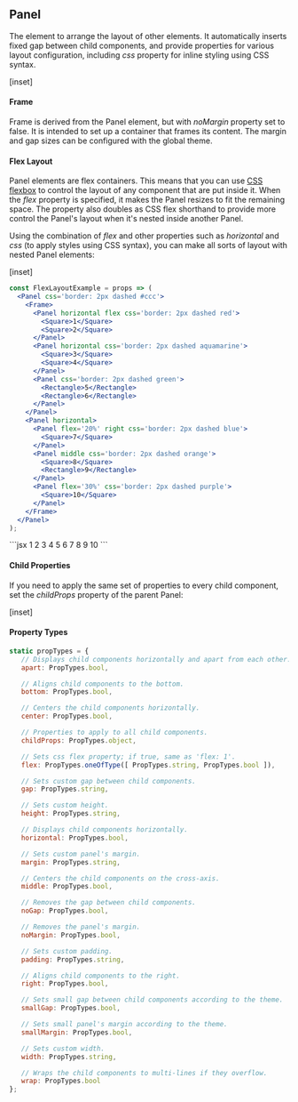 ﻿## Panel

The element to arrange the layout of other elements. It automatically inserts fixed gap between child components, and provide properties for various layout configuration, including _css_ property for inline styling using CSS syntax.

[inset]

#### Frame

Frame is derived from the Panel element, but with _noMargin_ property set to false. It is intended to set up a container that frames its content.
The margin and gap sizes can be configured with the global theme.

#### Flex Layout

Panel elements are flex containers. This means that you can use [CSS flexbox](https://css-tricks.com/snippets/css/a-guide-to-flexbox/) to control the layout of any component that are put inside it. When the _flex_ property is specified, it makes the Panel resizes to fit the remaining space. The property also doubles as CSS flex shorthand to provide more control the Panel's layout when it's nested inside another Panel.

Using the combination of _flex_ and other properties such as _horizontal_ and _css_ (to apply styles using CSS syntax), you can make all sorts of layout with nested Panel elements:

[inset]
<br/>

<if react>

```jsx
const FlexLayoutExample = props => (
  <Panel css='border: 2px dashed #ccc'>
    <Frame>
      <Panel horizontal flex css='border: 2px dashed red'>
        <Square>1</Square>
        <Square>2</Square>
      </Panel>
      <Panel horizontal css='border: 2px dashed aquamarine'>
        <Square>3</Square>
        <Square>4</Square>
      </Panel>
      <Panel css='border: 2px dashed green'>
        <Rectangle>5</Rectangle>
        <Rectangle>6</Rectangle>
      </Panel>
    </Panel>
    <Panel horizontal>
      <Panel flex='20%' right css='border: 2px dashed blue'>
        <Square>7</Square>
      </Panel>
      <Panel middle css='border: 2px dashed orange'>
        <Square>8</Square>
        <Rectangle>9</Rectangle>
      </Panel>
      <Panel flex='30%' css='border: 2px dashed purple'>
        <Square>10</Square>
      </Panel>
    </Frame>
  </Panel>
);
```

</if>
<if webcomponent>
```jsx
<d-panel css="border: 2px dashed #ccc">
  <d-frame>
    <d-panel horizontal>
      <d-panel horizontal flex="1" css="border: 2px dashed red">
        <Square>1</Square>
        <Square>2</Square>
      </d-panel>
      <d-panel horizontal css="border: 2px dashed aquamarine">
        <Square>3</Square>
        <Square>4</Square>
      </d-panel>
      <d-panel css="border: 2px dashed green">
        <Rectangle>5</Rectangle>
        <Rectangle>6</Rectangle>
      </d-panel>
    </d-panel>
    <d-panel horizontal>
      <d-panel flex="20%" right css="border: 2px dashed blue">
        <Square>7</Square>
      </d-panel>
      <d-panel middle css="border: 2px dashed orange">
        <Square>8</Square>
        <Rectangle>9</Rectangle>
      </d-panel>
      <d-panel flex="30%" css="border: 2px dashed purple">
        <Square>10</Square>
      </d-panel>
    </d-panel>
  </d-frame>
</d-panel>
```
</if>

<if react>

#### Child Properties

If you need to apply the same set of properties to every child component, set the _childProps_ property of the parent Panel:

[inset]
</if>

#### Property Types

```jsx
static propTypes = {
   // Displays child components horizontally and apart from each other.
   apart: PropTypes.bool,

   // Aligns child components to the bottom.
   bottom: PropTypes.bool,

   // Centers the child components horizontally.
   center: PropTypes.bool,

   // Properties to apply to all child components.
   childProps: PropTypes.object,

   // Sets css flex property; if true, same as 'flex: 1'.
   flex: PropTypes.oneOfType([ PropTypes.string, PropTypes.bool ]),

   // Sets custom gap between child components.
   gap: PropTypes.string,

   // Sets custom height.
   height: PropTypes.string,

   // Displays child components horizontally.
   horizontal: PropTypes.bool,

   // Sets custom panel's margin.
   margin: PropTypes.string,

   // Centers the child components on the cross-axis.
   middle: PropTypes.bool,

   // Removes the gap between child components.
   noGap: PropTypes.bool,

   // Removes the panel's margin.
   noMargin: PropTypes.bool,

   // Sets custom padding.
   padding: PropTypes.string,

   // Aligns child components to the right.
   right: PropTypes.bool,

   // Sets small gap between child components according to the theme.
   smallGap: PropTypes.bool,

   // Sets small panel's margin according to the theme.
   smallMargin: PropTypes.bool,

   // Sets custom width.
   width: PropTypes.string,

   // Wraps the child components to multi-lines if they overflow.
   wrap: PropTypes.bool
};
```
